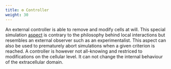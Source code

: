 ```yaml
---
title: ⚙ Controller
weight: 30
---
```


An external controller is able to remove and modify cells at will.
This special simulation [aspect](/internals/concepts) is contrary to the philosophy behind local
interactions but resembles an external observer such as an experimentalist.
This aspect can also be used to prematurely abort simulations when a given criterion is reached.
A controller is however not all-knowing and restriced to modifications on the cellular level.
It can not change the internal behaviour of the extracellular domain.

<!-- TODO finish desribing the controller in more detail -->

